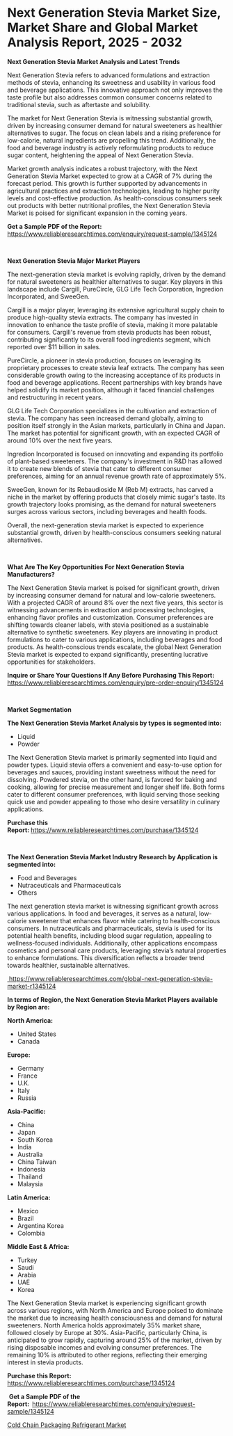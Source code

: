 <p><h1>Next Generation Stevia Market Size, Market Share and Global Market Analysis Report, 2025 - 2032</h1></p><p><strong>Next Generation Stevia Market Analysis and Latest Trends</strong></p>
<p><p>Next Generation Stevia refers to advanced formulations and extraction methods of stevia, enhancing its sweetness and usability in various food and beverage applications. This innovative approach not only improves the taste profile but also addresses common consumer concerns related to traditional stevia, such as aftertaste and solubility.</p><p>The market for Next Generation Stevia is witnessing substantial growth, driven by increasing consumer demand for natural sweeteners as healthier alternatives to sugar. The focus on clean labels and a rising preference for low-calorie, natural ingredients are propelling this trend. Additionally, the food and beverage industry is actively reformulating products to reduce sugar content, heightening the appeal of Next Generation Stevia.</p><p>Market growth analysis indicates a robust trajectory, with the Next Generation Stevia Market expected to grow at a CAGR of 7% during the forecast period. This growth is further supported by advancements in agricultural practices and extraction technologies, leading to higher purity levels and cost-effective production. As health-conscious consumers seek out products with better nutritional profiles, the Next Generation Stevia Market is poised for significant expansion in the coming years.</p></p>
<p><strong>Get a Sample PDF of the Report:&nbsp;</strong> <a href="https://www.reliableresearchtimes.com/enquiry/request-sample/1345124?utm_campaign=2033&utm_medium=2&utm_source=Github&utm_content=ia&utm_term=02022025&utm_id=next-generation-stevia">https://www.reliableresearchtimes.com/enquiry/request-sample/1345124</a></p>
<p>&nbsp;</p>
<p><strong>Next Generation Stevia Major Market Players</strong></p>
<p><p>The next-generation stevia market is evolving rapidly, driven by the demand for natural sweeteners as healthier alternatives to sugar. Key players in this landscape include Cargill, PureCircle, GLG Life Tech Corporation, Ingredion Incorporated, and SweeGen.</p><p>Cargill is a major player, leveraging its extensive agricultural supply chain to produce high-quality stevia extracts. The company has invested in innovation to enhance the taste profile of stevia, making it more palatable for consumers. Cargill's revenue from stevia products has been robust, contributing significantly to its overall food ingredients segment, which reported over $11 billion in sales.</p><p>PureCircle, a pioneer in stevia production, focuses on leveraging its proprietary processes to create stevia leaf extracts. The company has seen considerable growth owing to the increasing acceptance of its products in food and beverage applications. Recent partnerships with key brands have helped solidify its market position, although it faced financial challenges and restructuring in recent years.</p><p>GLG Life Tech Corporation specializes in the cultivation and extraction of stevia. The company has seen increased demand globally, aiming to position itself strongly in the Asian markets, particularly in China and Japan. The market has potential for significant growth, with an expected CAGR of around 10% over the next five years.</p><p>Ingredion Incorporated is focused on innovating and expanding its portfolio of plant-based sweeteners. The company's investment in R&D has allowed it to create new blends of stevia that cater to different consumer preferences, aiming for an annual revenue growth rate of approximately 5%.</p><p>SweeGen, known for its Rebaudioside M (Reb M) extracts, has carved a niche in the market by offering products that closely mimic sugar's taste. Its growth trajectory looks promising, as the demand for natural sweeteners surges across various sectors, including beverages and health foods.</p><p>Overall, the next-generation stevia market is expected to experience substantial growth, driven by health-conscious consumers seeking natural alternatives.</p></p>
<p>&nbsp;</p>
<p><strong>What Are The Key Opportunities For Next Generation Stevia Manufacturers?</strong></p>
<p><p>The Next Generation Stevia market is poised for significant growth, driven by increasing consumer demand for natural and low-calorie sweeteners. With a projected CAGR of around 8% over the next five years, this sector is witnessing advancements in extraction and processing technologies, enhancing flavor profiles and customization. Consumer preferences are shifting towards cleaner labels, with stevia positioned as a sustainable alternative to synthetic sweeteners. Key players are innovating in product formulations to cater to various applications, including beverages and food products. As health-conscious trends escalate, the global Next Generation Stevia market is expected to expand significantly, presenting lucrative opportunities for stakeholders.</p></p>
<p><strong>Inquire or Share Your Questions If Any Before Purchasing This Report:</strong> <a href="https://www.reliableresearchtimes.com/enquiry/pre-order-enquiry/1345124?utm_campaign=2033&utm_medium=2&utm_source=Github&utm_content=ia&utm_term=02022025&utm_id=next-generation-stevia">https://www.reliableresearchtimes.com/enquiry/pre-order-enquiry/1345124</a></p>
<p>&nbsp;</p>
<p><strong>Market Segmentation</strong></p>
<p><strong>The Next Generation Stevia Market Analysis by types is segmented into:</strong></p>
<p><ul><li>Liquid</li><li>Powder</li></ul></p>
<p><p>The Next Generation Stevia market is primarily segmented into liquid and powder types. Liquid stevia offers a convenient and easy-to-use option for beverages and sauces, providing instant sweetness without the need for dissolving. Powdered stevia, on the other hand, is favored for baking and cooking, allowing for precise measurement and longer shelf life. Both forms cater to different consumer preferences, with liquid serving those seeking quick use and powder appealing to those who desire versatility in culinary applications.</p></p>
<p><strong>Purchase this Report:&nbsp;</strong><a href="https://www.reliableresearchtimes.com/purchase/1345124?utm_campaign=2033&utm_medium=2&utm_source=Github&utm_content=ia&utm_term=02022025&utm_id=next-generation-stevia">https://www.reliableresearchtimes.com/purchase/1345124</a></p>
<p>&nbsp;</p>
<p><strong>The Next Generation Stevia Market Industry Research by Application is segmented into:</strong></p>
<p><ul><li>Food and Beverages</li><li>Nutraceuticals and Pharmaceuticals</li><li>Others</li></ul></p>
<p><p>The next generation stevia market is witnessing significant growth across various applications. In food and beverages, it serves as a natural, low-calorie sweetener that enhances flavor while catering to health-conscious consumers. In nutraceuticals and pharmaceuticals, stevia is used for its potential health benefits, including blood sugar regulation, appealing to wellness-focused individuals. Additionally, other applications encompass cosmetics and personal care products, leveraging stevia’s natural properties to enhance formulations. This diversification reflects a broader trend towards healthier, sustainable alternatives.</p></p>
<p><a href="https://www.reliableresearchtimes.com/global-next-generation-stevia-market-r1345124?utm_campaign=2033&utm_medium=2&utm_source=Github&utm_content=ia&utm_term=02022025&utm_id=next-generation-stevia">&nbsp;https://www.reliableresearchtimes.com/global-next-generation-stevia-market-r1345124</a></p>
<p><strong>In terms of Region, the Next Generation Stevia Market Players available by Region are:</strong></p>
<p>
    <p> <strong> North America: </strong>
        <ul>
            <li>United States</li>
            <li>Canada</li>
        </ul>
        </p> 
    <p> <strong> Europe: </strong>
        <ul>
            <li>Germany</li>
            <li>France</li>
            <li>U.K.</li>
            <li>Italy</li>
            <li>Russia</li>
        </ul>
        </p> 
    <p> <strong> Asia-Pacific: </strong>
        <ul>
            <li>China</li>
            <li>Japan</li>
            <li>South Korea</li>
            <li>India</li>
            <li>Australia</li>
            <li>China Taiwan</li>
            <li>Indonesia</li>
            <li>Thailand</li>
            <li>Malaysia</li>
        </ul>
        </p> 
    <p> <strong> Latin America: </strong>
        <ul>
            <li>Mexico</li>
            <li>Brazil</li>
            <li>Argentina Korea</li>
            <li>Colombia</li>
        </ul>
        </p> 
    <p> <strong> Middle East & Africa: </strong>
        <ul>
            <li>Turkey</li>
            <li>Saudi</li>
            <li>Arabia</li>
            <li>UAE</li>
            <li>Korea</li>
        </ul>
    </p>
    </p>
<p><p>The Next Generation Stevia market is experiencing significant growth across various regions, with North America and Europe poised to dominate the market due to increasing health consciousness and demand for natural sweeteners. North America holds approximately 35% market share, followed closely by Europe at 30%. Asia-Pacific, particularly China, is anticipated to grow rapidly, capturing around 25% of the market, driven by rising disposable incomes and evolving consumer preferences. The remaining 10% is attributed to other regions, reflecting their emerging interest in stevia products.</p></p>
<p><strong>Purchase this Report: </strong><a href="https://www.reliableresearchtimes.com/purchase/1345124?utm_campaign=2033&utm_medium=2&utm_source=Github&utm_content=ia&utm_term=02022025&utm_id=next-generation-stevia">https://www.reliableresearchtimes.com/purchase/1345124</a></p>
<p>&nbsp;<strong>Get a Sample PDF of the Report:&nbsp;&nbsp;</strong><a href="https://www.reliableresearchtimes.com/enquiry/request-sample/1345124?utm_campaign=2033&utm_medium=2&utm_source=Github&utm_content=ia&utm_term=02022025&utm_id=next-generation-stevia">https://www.reliableresearchtimes.com/enquiry/request-sample/1345124</a></p>
<p><strong></strong></p>
<p><p><a href="https://github.com/ygfu6u/Market-Research-Report-List-1/blob/main/cold-chain-packaging-refrigerant-market.md?utm_campaign=2033&utm_medium=2&utm_source=Github&utm_content=ia&utm_term=02022025&utm_id=next-generation-stevia">Cold Chain Packaging Refrigerant Market</a></p></p>